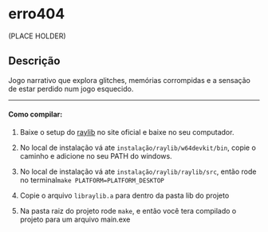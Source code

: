 # erro404
(PLACE HOLDER)
## Descrição
Jogo narrativo que explora glitches, memórias corrompidas e a sensação de estar perdido num jogo esquecido.

---
#### Como compilar:

1. Baixe o setup do [raylib](https://www.raylib.com/) no site oficial e baixe no seu computador.

2. No local de instalação vá ate `instalação/raylib/w64devkit/bin`, copie o caminho e adicione no seu PATH do windows.

3. No local de instalação vá ate `instalação/raylib/raylib/src`, então rode no terminal`make PLATFORM=PLATFORM_DESKTOP`

4. Copie o arquivo `libraylib.a` para dentro da pasta lib do projeto

5. Na pasta raiz do projeto rode `make`, e então você tera compilado o projeto para um arquivo main.exe